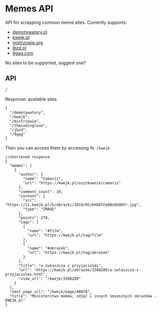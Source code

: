 ﻿# Memes API

API for scrapping common meme sites.
Currently supports:
* [demotywatory.pl](http://demotywatory.pl)
* [kwejk.pl](http://kwejk.pl)
* [mistrzowie.org](http://mistrzowie.org)
* [jbzd.pl](https://jbzdy.pl)
* [9gag.com](http://9gag.com)

No sites to be supported, suggest one?

## API
`/`

Response: available sites
```
[
  "/demotywatory",
  "/kwejk",
  "/mistrzowie",
  "/thecodinglove",
  "/jbzd",
  "/9gag"
]
```

Then you can access them by accessing fe. `/kwejk`
```
//shortened response
{
  "memes": [
    {
      "author": {
        "name": "Camaris",
        "url": "https://kwejk.pl/uzytkownik/camaris"
      },
      "comment_count": 19,
      "content": {
        "src": "https://i1.kwejk.pl/k/obrazki/2019/05/bhkOlFp6BnQhQHYr.jpg",
        "type": "IMAGE"
      },
      "points": 278,
      "tags": [
        {
          "name": "#film",
          "url": "https://kwejk.pl/tag/film"
        },
        {
          "name": "#obrazek",
          "url": "https://kwejk.pl/tag/obrazek"
        }
      ],
      "title": "a zwłaszcza z przyjaciolmi",
      "url": "https://kwejk.pl/obrazek/3388289/a-zwlaszcza-z-przyjaciolmi.html",
      "view_url": "/kwejk/3388289"
    }
  ],
  "next_page_url": "/kwejk/page/40878",
  "title": "Ministerstwo memów, zdjęć i innych śmiesznych obrazków - KWEJK.pl"
}
```
